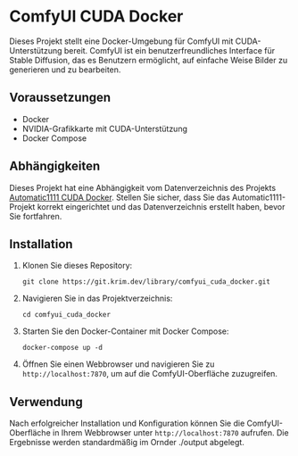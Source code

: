 # ComfyUI CUDA Docker

Dieses Projekt stellt eine Docker-Umgebung für ComfyUI mit CUDA-Unterstützung bereit. 
ComfyUI ist ein benutzerfreundliches Interface für Stable Diffusion, das es Benutzern ermöglicht, auf einfache Weise Bilder zu generieren und zu bearbeiten.

## Voraussetzungen

- Docker
- NVIDIA-Grafikkarte mit CUDA-Unterstützung
- Docker Compose

## Abhängigkeiten

Dieses Projekt hat eine Abhängigkeit vom Datenverzeichnis des Projekts [Automatic1111 CUDA Docker](https://git.krim.dev/library/automatic1111_cuda_docker). Stellen Sie sicher, dass Sie das Automatic1111-Projekt korrekt eingerichtet und das Datenverzeichnis erstellt haben, bevor Sie fortfahren.

## Installation

1. Klonen Sie dieses Repository:
   ```
   git clone https://git.krim.dev/library/comfyui_cuda_docker.git
   ```

2. Navigieren Sie in das Projektverzeichnis:
   ```
   cd comfyui_cuda_docker
   ```

3. Starten Sie den Docker-Container mit Docker Compose:
   ```
   docker-compose up -d
   ```

4. Öffnen Sie einen Webbrowser und navigieren Sie zu `http://localhost:7870`, um auf die ComfyUI-Oberfläche zuzugreifen.


## Verwendung

Nach erfolgreicher Installation und Konfiguration können Sie die ComfyUI-Oberfläche in Ihrem Webbrowser unter `http://localhost:7870` aufrufen. Die Ergebnisse werden standardmäßig im Ornder ./output abgelegt.